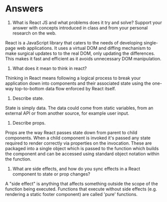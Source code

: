 # Answers

1. What is React JS and what problems does it try and solve? Support your answer with concepts introduced in class and from your personal research on the web.

React is a JavaScript library that caters to the needs of developing single-page web applications. It uses a virtual DOM and diffing mechanism to make surgical updates to to the real DOM, only updating the differences. This makes it fast and efficient as it avoids unnecessary DOM manipulation.

1. What does it mean to think in react?

Thinking in React means following a logical process to break your application down into components and their associated state using the one-way top-to-bottom data flow enforced by React itself.

1. Describe state.

State is simply data. The data could come from static variables, from an external API or from another source, for example user input.

1. Describe props.

Props are the way React passes state down from parent to child components. When a child component is invoked it's passed any state required to render correctly via properties on the invocation. These are packaged into a single object which is passed to the function which builds the component and can be accessed using standard object notation within the function.

1. What are side effects, and how do you sync effects in a React component to state or prop changes?

A "side effect" is anything that affects something outside the scope of the function being executed. Functions that execute without side effects (e.g. rendering a static footer component) are called 'pure' functions.
